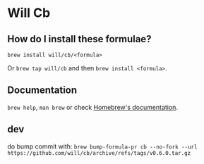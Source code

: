 # Will Cb

## How do I install these formulae?

`brew install will/cb/<formula>`

Or `brew tap will/cb` and then `brew install <formula>`.

## Documentation

`brew help`, `man brew` or check [Homebrew's documentation](https://docs.brew.sh).

## dev
do bump commit with: `brew bump-formula-pr cb --no-fork --url https://github.com/will/cb/archive/refs/tags/v0.6.0.tar.gz`
